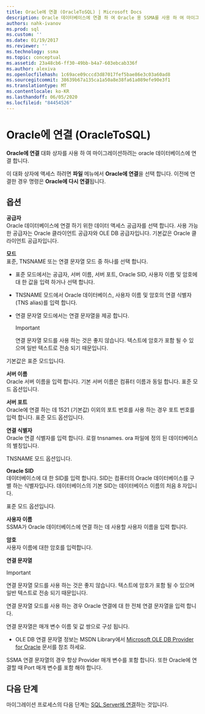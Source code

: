 ```yaml
---
title: Oracle에 연결 (OracleToSQL) | Microsoft Docs
description: Oracle 데이터베이스에 연결 하 여 Oracle 용 SSMA를 사용 하 여 마이그레이션을 시작 하는 방법을 알아봅니다. Oracle에 연결 대화 상자를 사용 합니다.
authors: nahk-ivanov
ms.prod: sql
ms.custom: ''
ms.date: 01/19/2017
ms.reviewer: ''
ms.technology: ssma
ms.topic: conceptual
ms.assetid: 23a48cb6-ff30-49bb-b4a7-603ebcab336f
ms.author: alexiva
ms.openlocfilehash: 1c69ace09cccd3d87017fef5bae86e3c03a60ad8
ms.sourcegitcommit: 38639b67a135ca1a50a8e38fa61a089efe90e3f1
ms.translationtype: MT
ms.contentlocale: ko-KR
ms.lasthandoff: 06/05/2020
ms.locfileid: "84454526"
---
```

# <a name="connect-to-oracle-oracletosql"></a>Oracle에 연결 (OracleToSQL)

**Oracle에 연결** 대화 상자를 사용 하 여 마이그레이션하려는 oracle 데이터베이스에 연결 합니다.

이 대화 상자에 액세스 하려면 **파일** 메뉴에서 **Oracle에 연결**을 선택 합니다. 이전에 연결한 경우 명령은 **Oracle에 다시 연결**됩니다.

## <a name="options"></a>옵션

**공급자**  
Oracle 데이터베이스에 연결 하기 위한 데이터 액세스 공급자를 선택 합니다. 사용 가능한 공급자는 Oracle 클라이언트 공급자와 OLE DB 공급자입니다. 기본값은 Oracle 클라이언트 공급자입니다.

**모드**  
표준, TNSNAME 또는 연결 문자열 모드 중 하나를 선택 합니다.

- 표준 모드에서는 공급자, 서버 이름, 서버 포트, Oracle SID, 사용자 이름 및 암호에 대 한 값을 입력 하거나 선택 합니다.
- TNSNAME 모드에서 Oracle 데이터베이스, 사용자 이름 및 암호의 연결 식별자 (TNS alias)를 입력 합니다.
- 연결 문자열 모드에서는 연결 문자열을 제공 합니다.

  > [!IMPORTANT]
  > 연결 문자열 모드를 사용 하는 것은 좋지 않습니다. 텍스트에 암호가 포함 될 수 있으며 일반 텍스트로 전송 되기 때문입니다.

기본값은 표준 모드입니다.

**서버 이름**  
Oracle 서버 이름을 입력 합니다. 기본 서버 이름은 컴퓨터 이름과 동일 합니다. 표준 모드 옵션입니다.

**서버 포트**  
Oracle에 연결 하는 데 1521 (기본값) 이외의 포트 번호를 사용 하는 경우 포트 번호를 입력 합니다. 표준 모드 옵션입니다.

**연결 식별자**  
Oracle 연결 식별자를 입력 합니다. 로컬 tnsnames. ora 파일에 정의 된 데이터베이스의 별칭입니다.

TNSNAME 모드 옵션입니다.

**Oracle SID**  
데이터베이스에 대 한 SID를 입력 합니다. SID는 컴퓨터의 Oracle 데이터베이스를 구별 하는 식별자입니다. 데이터베이스의 기본 SID는 데이터베이스 이름의 처음 8 자입니다.

표준 모드 옵션입니다.

**사용자 이름**  
SSMA가 Oracle 데이터베이스에 연결 하는 데 사용할 사용자 이름을 입력 합니다.

**암호**  
사용자 이름에 대한 암호를 입력합니다.

**연결 문자열**  
> [!IMPORTANT]
> 연결 문자열 모드를 사용 하는 것은 좋지 않습니다. 텍스트에 암호가 포함 될 수 있으며 일반 텍스트로 전송 되기 때문입니다.

연결 문자열 모드를 사용 하는 경우 Oracle 연결에 대 한 전체 연결 문자열을 입력 합니다.

연결 문자열은 매개 변수 이름 및 값 쌍으로 구성 됩니다.

- OLE DB 연결 문자열 정보는 MSDN Library에서 [Microsoft OLE DB Provider for Oracle](https://go.microsoft.com/fwlink/?LinkId=85640) 문서를 참조 하세요.

SSMA 연결 문자열의 경우 항상 Provider 매개 변수를 포함 합니다. 또한 Oracle에 연결할 때 Port 매개 변수를 포함 해야 합니다.

## <a name="next-steps"></a>다음 단계

마이그레이션 프로세스의 다음 단계는 [SQL Server에 연결](connect-to-sql-server-oracletosql.md)하는 것입니다.
